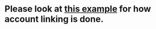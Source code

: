 # Please look at [this example](https://github.com/supertokens/supertokens-auth-react/tree/master/examples/with-thirdpartyemailpassword-passwordless) for how account linking is done.
